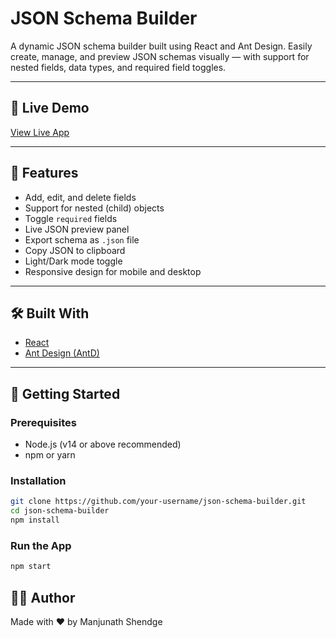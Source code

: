 # JSON Schema Builder

A dynamic JSON schema builder built using React and Ant Design. Easily create, manage, and preview JSON schemas visually — with support for nested fields, data types, and required field toggles.

---

## 🔗 Live Demo

[View Live App](https://custome-json-builder.netlify.app/)

---

## 🔧 Features

- Add, edit, and delete fields
- Support for nested (child) objects
- Toggle `required` fields
- Live JSON preview panel
- Export schema as `.json` file
- Copy JSON to clipboard
- Light/Dark mode toggle
- Responsive design for mobile and desktop

---

## 🛠️ Built With

- [React](https://reactjs.org/)
- [Ant Design (AntD)](https://ant.design/)
---

## 🚀 Getting Started

### Prerequisites

- Node.js (v14 or above recommended)
- npm or yarn

### Installation

```bash
git clone https://github.com/your-username/json-schema-builder.git
cd json-schema-builder
npm install
```

### Run the App

```bash
npm start
```
## 🙋‍♂️ Author

Made with ❤️ by Manjunath Shendge
